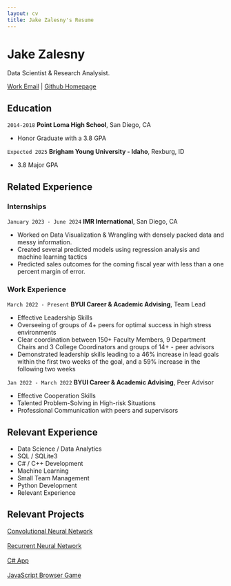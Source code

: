 ```yaml
---
layout: cv
title: Jake Zalesny's Resume
---
```

# Jake Zalesny
Data Scientist & Research Analysist. 

<div id="webaddress">
<a href="zal18001@byui.edu">Work Email</a>
| <a href="https://github.com/JakeZalesny">Github Homepage</a>
</div>

<!-- https://www.monique.tech/the-art-of-markdown -->


## Education

`2014-2018`
__Point Loma High School__, San Diego, CA

- Honor Graduate with a 3.8 GPA

`Expected 2025`
__Brigham Young University - Idaho__, Rexburg, ID

- 3.8 Major GPA


## Related Experience

### Internships

`January 2023 - June 2024`
__IMR International__, San Diego, CA

- Worked on Data Visualization & Wrangling with densely packed data and messy information. 
- Created several predicted models using regression analysis and machine learning tactics
- Predicted sales outcomes for the coming fiscal year with less than a one percent margin of error. 

### Work Experience

`March 2022 - Present`
__BYUI Career & Academic Advising__, Team Lead

- Effective Leadership Skills
- Overseeing of groups of 4+ peers for optimal success in high stress environments
- Clear coordination between 150+ Faculty Members, 9 Department Chairs and 3 College Coordinators and groups of 14+ - peer advisors
- Demonstrated leadership skills leading to a 46% increase in lead goals within the first two weeks of the goal, and a 59% increase in the following two weeks

`Jan 2022 - March 2022`
__BYUI Career & Academic Advising__, Peer Advisor

- Effective Cooperation Skills
- Talented Problem-Solving in High-risk Situations
- Professional Communication with peers and supervisors

## Relevant Experience
- Data Science / Data Analytics
- SQL / SQLite3
- C# / C++ Development
- Machine Learning
- Small Team Management
- Python Development
- Relevant Experience


## Relevant Projects
<div id="webaddress">
<a href="https://colab.research.google.com/drive/1kMunNFmPVUmiBOZLafjvApHhA76-fUYA?usp=sharing">Convolutional Neural Network</a>
<br></br>
<a href="https://colab.research.google.com/drive/1C5S7VVK6PztmJDGPPGtsmSbNtYvBTXLl?usp=sharing">Recurrent Neural Network</a>
<br></br>
<a href="https://github.com/JakeZalesny/Aesthetic_Music_Player">C# App</a>
<br></br>
<a href="https://github.com/JakeZalesny/Meow_Knight">JavaScript Browser Game</a>
<br></br>



<!-- ### Footer

Last updated: Dec 2023-->



